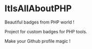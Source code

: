 # ItIsAllAboutPHP
Beautiful badges from PHP world ! 

Project for custom badges for PHP tools. 

Make your Github profile magic !